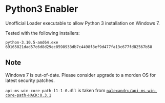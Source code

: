 # Python3 Enabler

Unofficial Loader executable to allow Python 3 installation on Windows 7.

Tested with the following installers:

```text
python-3.10.5-amd64.exe 69165821dad57c6d8d29ec8598933db7c4498f8ef9d477fa13c677fd82567b58
```

## Note

Windows 7 is out-of-date. Please consider upgrade to a morden OS for latest security patches.

`api-ms-win-core-path-l1-1-0.dll` is taken from [`nalexandru/api-ms-win-core-path-HACK:0.3.1`][1]

[1]: https://github.com/nalexandru/api-ms-win-core-path-HACK/releases/tag/0.3.1
